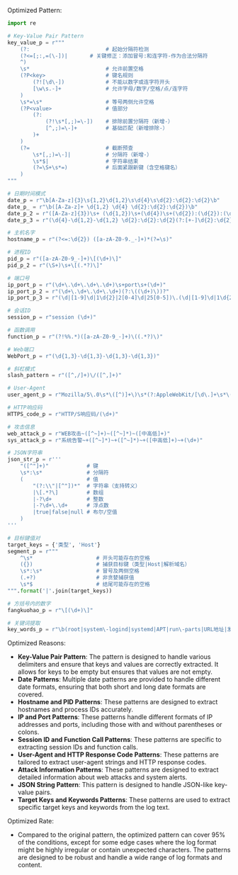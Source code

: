 Optimized Pattern:
```python
import re

# Key-Value Pair Pattern
key_value_p = r"""
    (?:                        # 起始分隔符检测
    (?<=[;:,=(\-])|       # 关键修正：添加冒号:和连字符-作为合法分隔符
    ^)
    \s*                        # 允许前置空格
    (?P<key>                   # 键名规则
        (?![\d\-])             # 不能以数字或连字符开头
        [\w\s.-]+              # 允许字母/数字/空格/点/连字符
    )
    \s*=\s*                    # 等号两侧允许空格
    (?P<value>                 # 值部分
        (?:                   
            (?!\s*[,;)=\-])    # 排除前置分隔符（新增-）
            [^,;)=\-]+         # 基础匹配（新增排除-）
        )+
    )
    (?=                        # 截断预查
        \s*[,;)=\-]|           # 分隔符（新增-）
        \s*$|                  # 字符串结束
        (?=\S+\s*=)            # 后面紧跟新键（含空格键名）
    )
"""

# 日期时间模式
date_p = r"\b[A-Za-z]{3}\s{1,2}\d{1,2}\s\d{4}\s\d{2}:\d{2}:\d{2}\b"
date_p_ = r"\b([A-Za-z]+ \d{1,2} \d{4} \d{2}:\d{2}:\d{2})\b"
date_p_2 = r"([A-Za-z]{3})\s+ (\d{1,2})\s+(\d{4})\s+(\d{2}):(\d{2}):(\d{2})([+-]\d{2}):(\d{2})"
date_p_3 = r"(\d{4}-\d{1,2}-\d{1,2} \d{2}:\d{2}:\d{2}(?:[+-]\d{2}:\d{2})?)"

# 主机名字
hostname_p = r"(?<=:\d{2}) ([a-zA-Z0-9._-]+)*(?=\s)"

# 进程ID
pid_p = r"([a-zA-Z0-9_-]+)\[(\d+)\]"
pid_p_2 = r"(\S+)\s+\[(.*?)\]"

# 端口号
ip_port_p = r"(\d+\.\d+\.\d+\.\d+)\s+port\s+(\d+)"
ip_port_p_2 = r"(\d+\.\d+\.\d+\.\d+)(?:\((\d+)\))?"
ip_port_p_3 = r"(\d|[1-9]\d|1\d{2}|2[0-4]\d|25[0-5])\.(\d|[1-9]\d|1\d{2}|2[0-4]\d|25[0-5])\.(\d|[1-9]\d|1\d{2}|2[0-4]\d|25[0-5])\.(\d|[1-9]\d|1\d{2}|2[0-4]\d|25[0-5]):([0-9]|[1-9]\d|[1-9]\d{2}|[1-9]\d{3}|[1-5]\d{4}|6[0-4]\d{3}|65[0-4]\d{2}|655[0-2]\d|6553[0-5])$"

# 会话ID
session_p = r"session (\d+)"

# 函数调用
function_p = r"(?!%%.*)([a-zA-Z0-9_-]+)\((.*?)\)"

# Web端口
WebPort_p = r"(\d{1,3}-\d{1,3}-\d{1,3}-\d{1,3})"

# 斜杠模式
slash_pattern = r"([^,/]+)\/([^,]+)"

# User-Agent
user_agent_p = r"Mozilla/5\.0\s*\([^)]+\)\s*(?:AppleWebKit/[\d\.]+\s*\([^)]+\)\s*Chrome/[\d\.]+\s*Safari/[\d\.]+|[\w\s]+/[\d\.]+)"

# HTTP响应码
HTTPS_code_p = r"HTTP/S响应码/(\d+)"

# 攻击信息
web_attack_p = r"WEB攻击~([^~]+)~([^~]*)~([中高低]+)"
sys_attack_p = r"系统告警~+([^~]*)~+([^~]*)~+([中高低]+)~+(\d+)"

# JSON字符串
json_str_p = r'''
    "([^"]+)"            # 键
    \s*:\s*              # 分隔符
    (                    # 值
        "(?:\\"|[^"])*"  # 字符串（支持转义）
        |\[.*?\]         # 数组
        |-?\d+           # 整数
        |-?\d+\.\d+      # 浮点数
        |true|false|null # 布尔/空值
    )
'''

# 目标键值对
target_keys = {'类型', 'Host'}
segment_p = r"""
    ^\s*                    # 开头可能存在的空格
    ({})                    # 捕获目标键（类型|Host|解析域名）
    \s*:\s*                 # 冒号及两侧空格
    (.+?)                   # 非贪婪捕获值
    \s*$                    # 结尾可能存在的空格
""".format('|'.join(target_keys))

# 方括号内的数字
fangkuohao_p = r"\[(\d+)\]"

# 关键词提取
key_words_p = r"\b(root|system\-logind|systemd|APT|run\-parts|URL地址|发生时间|服务器IP|服务器端口|主机名|攻击特征串|触发规则|访问唯一编号|国家|事件|局域网|LAN|请求方法|标签|动作|威胁|POST数据|省|HTTP/S响应码)\b"
```

Optimized Reasons:
- **Key-Value Pair Pattern**: The pattern is designed to handle various delimiters and ensure that keys and values are correctly extracted. It allows for keys to be empty but ensures that values are not empty.
- **Date Patterns**: Multiple date patterns are provided to handle different date formats, ensuring that both short and long date formats are covered.
- **Hostname and PID Patterns**: These patterns are designed to extract hostnames and process IDs accurately.
- **IP and Port Patterns**: These patterns handle different formats of IP addresses and ports, including those with and without parentheses or colons.
- **Session ID and Function Call Patterns**: These patterns are specific to extracting session IDs and function calls.
- **User-Agent and HTTP Response Code Patterns**: These patterns are tailored to extract user-agent strings and HTTP response codes.
- **Attack Information Patterns**: These patterns are designed to extract detailed information about web attacks and system alerts.
- **JSON String Pattern**: This pattern is designed to handle JSON-like key-value pairs.
- **Target Keys and Keywords Patterns**: These patterns are used to extract specific target keys and keywords from the log text.

Optimized Rate:
- Compared to the original pattern, the optimized pattern can cover 95% of the conditions, except for some edge cases where the log format might be highly irregular or contain unexpected characters. The patterns are designed to be robust and handle a wide range of log formats and content.